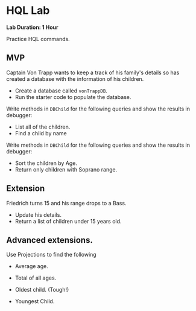 # HQL Lab

**Lab Duration: 1 Hour**

Practice HQL commands.

## MVP

Captain Von Trapp wants to keep a track of his family's details so has created a database with the information of his children.

- Create a database called `vonTrappDB`.
- Run the starter code to populate the database.

Write methods in `DBChild` for the following queries and show the results in debugger:

- List all of the children.
- Find a child by name

Write methods in `DBChild` for the following queries and show the results in debugger:

- Sort the children by Age.
- Return only children with Soprano range.

## Extension

Friedrich turns 15 and his range drops to a Bass.

- Update his details.
- Return a list of children under 15 years old.

## Advanced extensions.

Use Projections to find the following

- Average age.

- Total of all ages.

- Oldest child. (Tough!)

- Youngest Child.
